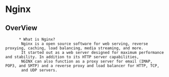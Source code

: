 # Nginx
## OverView
        
          * What is Nginx?
           Nginx is a open source software for web serving, reverse proxying, caching, load balancing, media streaming, and more.
           It started out as a web server designed for maximum performance and stability. In addition to its HTTP server capabilities,
           NGINX can also function as a proxy server for email (IMAP, POP3, and SMTP) and a reverse proxy and load balancer for HTTP, TCP,
           and UDP servers.
